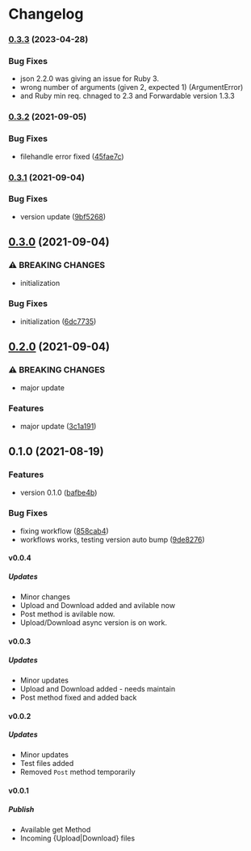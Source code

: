 # Changelog

### [0.3.3](https://www.github.com/7urkm3n/pcloud/compare/v0.3.2...v0.3.3) (2023-04-28)


### Bug Fixes

* json 2.2.0 was giving an issue for Ruby 3.
* wrong number of arguments (given 2, expected 1) (ArgumentError)
* and Ruby min req. chnaged to 2.3 and Forwardable version 1.3.3

### [0.3.2](https://www.github.com/7urkm3n/pcloud/compare/v0.3.1...v0.3.2) (2021-09-05)


### Bug Fixes

* filehandle error fixed ([45fae7c](https://www.github.com/7urkm3n/pcloud/commit/45fae7c42fd483b86d42c80fd9e6a11619933a40))

### [0.3.1](https://www.github.com/7urkm3n/pcloud/compare/v0.3.0...v0.3.1) (2021-09-04)


### Bug Fixes

* version update ([9bf5268](https://www.github.com/7urkm3n/pcloud/commit/9bf52681a94e6b17ec721778bfaeee39c1750a36))

## [0.3.0](https://www.github.com/7urkm3n/pcloud/compare/v0.2.0...v0.3.0) (2021-09-04)


### ⚠ BREAKING CHANGES

* initialization

### Bug Fixes

* initialization ([6dc7735](https://www.github.com/7urkm3n/pcloud/commit/6dc77359c4bd3003ad05ed54705bfa70a6a95e62))

## [0.2.0](https://www.github.com/7urkm3n/pcloud/compare/v0.1.0...v0.2.0) (2021-09-04)


### ⚠ BREAKING CHANGES

* major update

### Features

* major update ([3c1a191](https://www.github.com/7urkm3n/pcloud/commit/3c1a1914606391739f08e29c264528ba3d02d112))

## 0.1.0 (2021-08-19)

### Features

- version 0.1.0 ([bafbe4b](https://www.github.com/7urkm3n/pcloud/commit/bafbe4b1d0301eb99446c703176eb35d6dc41336))

### Bug Fixes

- fixing workflow ([858cab4](https://www.github.com/7urkm3n/pcloud/commit/858cab495be548013c3e61756e626ce17cd38db3))
- workflows works, testing version auto bump ([9de8276](https://www.github.com/7urkm3n/pcloud/commit/9de82767c31c1ae003e268910b23108bba4f2e8c))

#### v0.0.4

##### Updates

- Minor changes
- Upload and Download added and avilable now
- Post method is avilable now.
- Upload/Download async version is on work.

#### v0.0.3

##### Updates

- Minor updates
- Upload and Download added - needs maintain
- Post method fixed and added back

#### v0.0.2

##### Updates

- Minor updates
- Test files added
- Removed `Post` method temporarily

#### v0.0.1

##### Publish

- Available get Method
- Incoming {Upload|Download} files
